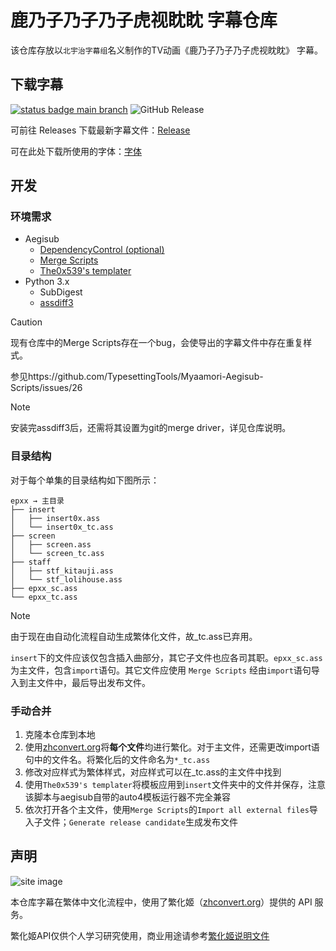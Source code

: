 # 鹿乃子乃子乃子虎视眈眈 字幕仓库

该仓库存放以`北宇治字幕组`名义制作的TV动画《鹿乃子乃子乃子虎视眈眈》 字幕。

## 下载字幕

[![status badge main branch](https://github.com/Kitauji-Sub/subs-shikanoko/actions/workflows/build-subtitle.yml/badge.svg?branch=main)](https://github.com/Kitauji-Sub/subs-shikanoko/releases/latest) ![GitHub Release](https://img.shields.io/github/v/release/Kitauji-Sub/subs-shikanoko)


可前往 Releases 下载最新字幕文件：[Release](https://github.com/Kitauji-Sub/subs-shikanoko/releases/latest)

可在此处下载所使用的字体：[字体](https://github.com/Kitauji-Sub/subs-shikanoko/releases/tag/typeface)


<!-- |分支|说明|下载|
|-|-|:-:|
|`latest`|`main`持续集成的分支，拥有最新改动，部分显示可能会不正常|[点此下载](https://github.com/Kitauji-Sub/subs-shikanoko/releases/tag/latest)|
|`tv`|适配网络放送版TV播放源（例如CR）的稳定分支|[点此下载](https://github.com/Kitauji-Sub/subs-shikanoko/releases/tag/tv-1.0)| -->

## 开发

### 环境需求

+ Aegisub
  + [DependencyControl (optional)](https://github.com/TypesettingTools/DependencyControl)
  + [Merge Scripts](https://github.com/TypesettingTools/Myaamori-Aegisub-Scripts)
  + [The0x539's templater](https://github.com/The0x539/Aegisub-Scripts/blob/trunk/src/0x.KaraTemplater.moon)
+ Python 3.x
  + SubDigest
  + [assdiff3](https://github.com/TypesettingTools/assdiff3)

> [!CAUTION]
> 现有仓库中的Merge Scripts存在一个bug，会使导出的字幕文件中存在重复样式。
>
> 参见https://github.com/TypesettingTools/Myaamori-Aegisub-Scripts/issues/26

> [!NOTE]
> 安装完assdiff3后，还需将其设置为git的merge driver，详见仓库说明。

### 目录结构

对于每个单集的目录结构如下图所示：

```
epxx → 主目录
├── insert
│   ├── insert0x.ass
│   └── insert0x_tc.ass
├── screen
│   ├── screen.ass
│   └── screen_tc.ass
├── staff
│   ├── stf_kitauji.ass
│   └── stf_lolihouse.ass
├── epxx_sc.ass
└── epxx_tc.ass
```

> [!NOTE]  
> 由于现在由自动化流程自动生成繁体化文件，故_tc.ass已弃用。

`insert`下的文件应该仅包含插入曲部分，其它子文件也应各司其职。`epxx_sc.ass`为主文件，包含`import`语句。其它文件应使用 `Merge Scripts` 经由`import`语句导入到主文件中，最后导出发布文件。

### 手动合并

1. 克隆本仓库到本地
2. 使用[zhconvert.org](zhconvert.org)将**每个文件**均进行繁化。对于主文件，还需更改import语句中的文件名。将繁化后的文件命名为`*_tc.ass`
3. 修改对应样式为繁体样式，对应样式可以在_tc.ass的主文件中找到
4. 使用`The0x539's templater`将模板应用到`insert`文件夹中的文件并保存，注意该脚本与aegisub自带的auto4模板运行器不完全兼容
5. 依次打开各个主文件，使用`Merge Scripts`的`Import all external files`导入子文件；`Generate release candidate`生成发布文件

## 声明

![site image](https://zhconvert.org/build/assets/images/logo_h36.1306fa53.png)

本仓库字幕在繁体中文化流程中，使用了繁化姬（[zhconvert.org](https://zhconvert.org/)）提供的 API 服务。

繁化姬API仅供个人学习研究使用，商业用途请参考[繁化姬说明文件](https://docs.zhconvert.org/commercial/)